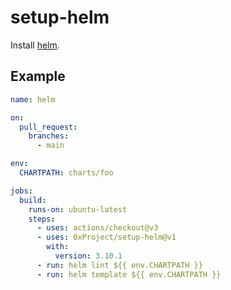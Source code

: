 # setup-helm

Install [helm](https://helm.sh/).

## Example

```yaml
name: helm

on:
  pull_request:
    branches:
      - main

env:
  CHARTPATH: charts/foo

jobs:
  build:
    runs-on: ubuntu-latest
    steps:
      - uses: actions/checkout@v3
      - uses: 0xProject/setup-helm@v1
        with:
          version: 3.10.1
      - run: helm lint ${{ env.CHARTPATH }}
      - run: helm template ${{ env.CHARTPATH }}
```
